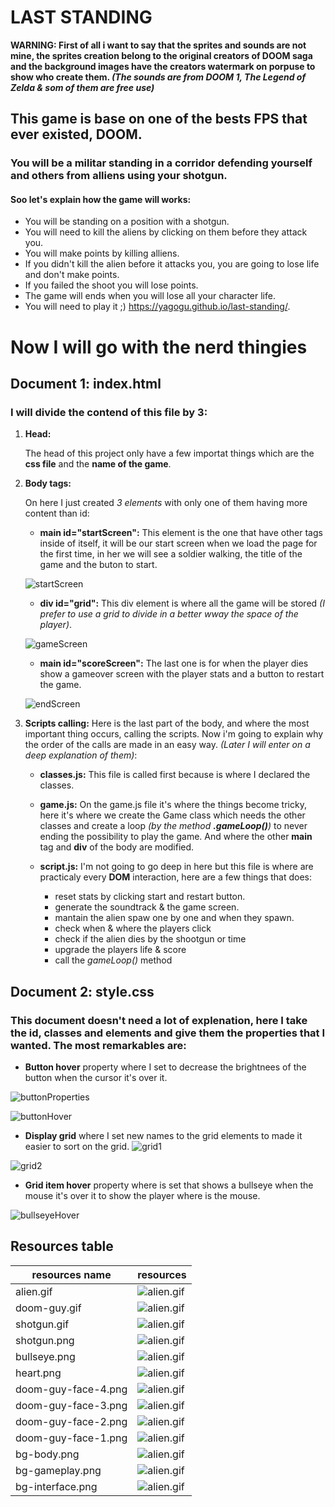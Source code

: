 # LAST STANDING

**WARNING: First of all i want to say that the sprites and sounds are not mine, the sprites creation belong to the original creators of DOOM saga and the background images have the creators watermark on porpuse to show who create them. *(The sounds are from DOOM 1, The Legend of Zelda & som of them are free use)***

## This game is base on one of the bests FPS that ever existed, DOOM.

### You will be a militar standing in a corridor defending yourself and others from alliens using your shotgun.

#### Soo let's explain how the game will works:

* You will be standing on a position with a shotgun.
* You will need to kill the aliens by clicking on them before they attack you.
* You will make points by killing alliens.
* If you didn't kill the alien before it attacks you, you are going to lose life and don't make points.
* If you failed the shoot you will lose points.
* The game will ends when you will lose all your character life.
* You will need to play it ;) https://yagogu.github.io/last-standing/.

# Now I will go with the nerd thingies

## Document 1: index.html
### I will divide the contend of this file by 3:
1. **Head:**
    
    The head of this project only have a few importat things which are the **css file** and the **name of the game**.

2. **Body tags:**

    On here I just created *3 elements* with only one of them having more content than id:
    * **main id="startScreen":** This element is the one that have other tags inside of itself, it will be our start screen when we load the page for the first time, in her we will see a soldier walking, the title of the game and the buton to start.

    ![startScreen](./src-readme/startScreen.gif)

    * **div id="grid":** This div element is where all the game will be stored *(I prefer to use a grid to divide in a better wway the space of the player)*.

    ![gameScreen](./src-readme/gameScreen.gif)

    * **main id="scoreScreen":** The last one is for when the player dies show a gameover screen with the player stats and a button to restart the game.

    ![endScreen](./src-readme/endScreen.png)

3. **Scripts calling:** Here is the last part of the body, and where the most important thing occurs, calling the scripts. Now i'm going to explain why the order of the calls are made in an easy way. *(Later I will enter on a deep explanation of them)*: 

    * **classes.js:** This file is called first because is where I declared the classes.

    * **game.js:** On the game.js file it's where the things become tricky, here it's where we create the Game class which needs the other classes and create a loop *(by the method **.gameLoop()**)* to never ending the possibility to play the game. And where the other **main** tag and **div** of the body are modified.

    * **script.js:** I'm not going to go deep in here but this file is where are practicaly every **DOM** interaction, here are a few things that does:
        * reset stats by clicking start and restart button.
        * generate the soundtrack & the game screen.
        * mantain the alien spaw one by one and when they spawn.
        * check when & where the players click
        * check if the alien dies by the shootgun or time
        * upgrade the players life & score
        * call the *gameLoop()* method

## Document 2: style.css
### This document doesn't need a lot of explenation, here I take the id, classes and elements and give them the properties that I wanted. The most remarkables are:

* **Button hover** property where I set to decrease the brightnees of the button when the cursor it's over it.

![buttonProperties](./src-readme/buttonProperties.png)

![buttonHover](./src-readme/buttonHover.png)

* **Display grid** where I set new names to the grid elements to made it easier to sort on the grid.
![grid1](./src-readme/grid1.png)

![grid2](./src-readme/grid2.png)

* **Grid item hover** property where is set that shows a bullseye when the mouse it's over it to show the player where is the mouse.

![bullseyeHover](./src-readme/bullseyeHover.png)

## Resources table
| resources name      | resources                               |
|---------------------|-----------------------------------------|
| alien.gif           | ![alien.gif](./src/alien.gif)           |
| doom-guy.gif        | ![alien.gif](./src/doom-guy.gif)        |
| shotgun.gif         | ![alien.gif](./src/shotgun.gif)         |
| shotgun.png         | ![alien.gif](./src/shotgun.png)         |
| bullseye.png        | ![alien.gif](./src/bullseye.png)        |
| heart.png           | ![alien.gif](./src/heart.png)           |
| doom-guy-face-4.png | ![alien.gif](./src/doom-guy-face-4.png) |
| doom-guy-face-3.png | ![alien.gif](./src/doom-guy-face-3.png) |
| doom-guy-face-2.png | ![alien.gif](./src/doom-guy-face-2.png) |
| doom-guy-face-1.png | ![alien.gif](./src/doom-guy-face-1.png) |
| bg-body.png         | ![alien.gif](./src/bg-body.png)         |
| bg-gameplay.png     | ![alien.gif](./src/bg-gameplay.png)     |
| bg-interface.png    | ![alien.gif](./src/bg-interface.png)    |